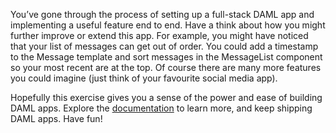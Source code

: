 You’ve gone through the process of setting up a full-stack DAML app and implementing a useful feature end to end. Have a think about how you might further improve or extend this app. For example, you might have noticed that your list of messages can get out of order. You could add a timestamp to the Message template and sort messages in the MessageList component so your most recent are at the top. Of course there are many more features you could imagine (just think of your favourite social media app).

Hopefully this exercise gives you a sense of the power and ease of building DAML apps. Explore the [documentation](https://docs.daml.com) to learn more, and keep shipping DAML apps. Have fun!
